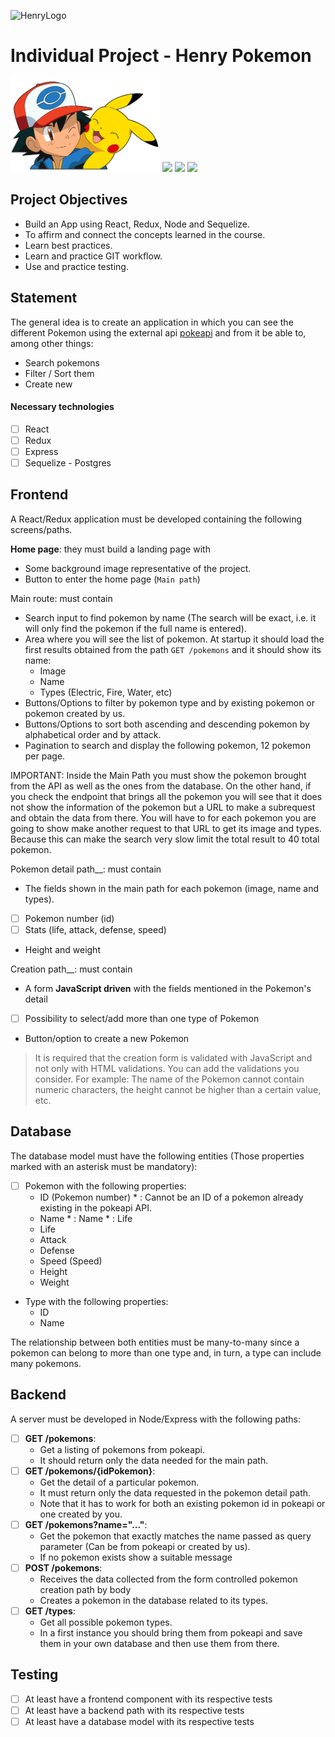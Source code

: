 ![HenryLogo](https://d31uz8lwfmyn8g.cloudfront.net/Assets/logo-henry-white-lg.png)

# Individual Project - Henry Pokemon

<img height="150" src="./pokemon.png" />

<img src="https://i.imgur.com/xuNwBBZ.png" />
<img src="https://i.imgur.com/vI9w4E3.png" />
<img src="https://i.imgur.com/a2YxyUO.png" />

## Project Objectives

- Build an App using React, Redux, Node and Sequelize.
- To affirm and connect the concepts learned in the course.
- Learn best practices.
- Learn and practice GIT workflow.
- Use and practice testing.

## Statement

The general idea is to create an application in which you can see the different Pokemon using the external api [pokeapi](https://pokeapi.co/) and from it be able to, among other things:

- Search pokemons
- Filter / Sort them
- Create new

#### Necessary technologies

- [ ] React
- [ ] Redux
- [ ] Express
- [ ] Sequelize - Postgres

## Frontend

A React/Redux application must be developed containing the following screens/paths.

__Home page__: they must build a landing page with

- Some background image representative of the project.
- Button to enter the home page (`Main path`)

Main route: must contain

- Search input to find pokemon by name (The search will be exact, i.e. it will only find the pokemon if the full name is entered).
- Area where you will see the list of pokemon. At startup it should load the first results obtained from the path `GET /pokemons` and it should show its name:
  - Image
  - Name
  - Types (Electric, Fire, Water, etc)
- Buttons/Options to filter by pokemon type and by existing pokemon or pokemon created by us.
- Buttons/Options to sort both ascending and descending pokemon by alphabetical order and by attack.
- Pagination to search and display the following pokemon, 12 pokemon per page.

IMPORTANT: Inside the Main Path you must show the pokemon brought from the API as well as the ones from the database. On the other hand, if you check the endpoint that brings all the pokemon you will see that it does not show the information of the pokemon but a URL to make a subrequest and obtain the data from there. You will have to for each pokemon you are going to show make another request to that URL to get its image and types. Because this can make the search very slow limit the total result to 40 total pokemon.

Pokemon detail path__: must contain

- The fields shown in the main path for each pokemon (image, name and types).
- [ ] Pokemon number (id)
- [ ] Stats (life, attack, defense, speed)
- Height and weight

Creation path__: must contain

- A form __JavaScript driven__ with the fields mentioned in the Pokemon's detail
- [ ] Possibility to select/add more than one type of Pokemon
- Button/option to create a new Pokemon

> It is required that the creation form is validated with JavaScript and not only with HTML validations. You can add the validations you consider. For example: The name of the Pokemon cannot contain numeric characters, the height cannot be higher than a certain value, etc.

## Database

The database model must have the following entities (Those properties marked with an asterisk must be mandatory):

- [ ] Pokemon with the following properties:
  - ID (Pokemon number) * : Cannot be an ID of a pokemon already existing in the pokeapi API.
  - Name * : Name * : Life
  - Life
  - Attack
  - Defense
  - Speed (Speed)
  - Height
  - Weight
- Type with the following properties:
  - ID
  - Name

The relationship between both entities must be many-to-many since a pokemon can belong to more than one type and, in turn, a type can include many pokemons.

## Backend

A server must be developed in Node/Express with the following paths:

- [ ] __GET /pokemons__:
  - Get a listing of pokemons from pokeapi.
  - It should return only the data needed for the main path.
- [ ] __GET /pokemons/{idPokemon}__:
  - Get the detail of a particular pokemon.
  - It must return only the data requested in the pokemon detail path.
  - Note that it has to work for both an existing pokemon id in pokeapi or one created by you.
- [ ] __GET /pokemons?name="..."__:
  - Get the pokemon that exactly matches the name passed as query parameter (Can be from pokeapi or created by us).
  - If no pokemon exists show a suitable message
- [ ] __POST /pokemons__:
  - Receives the data collected from the form controlled pokemon creation path by body
  - Creates a pokemon in the database related to its types.
- [ ] __GET /types__:
  - Get all possible pokemon types.
  - In a first instance you should bring them from pokeapi and save them in your own database and then use them from there.

## Testing

- [ ] At least have a frontend component with its respective tests
- [ ] At least have a backend path with its respective tests
- [ ] At least have a database model with its respective tests
